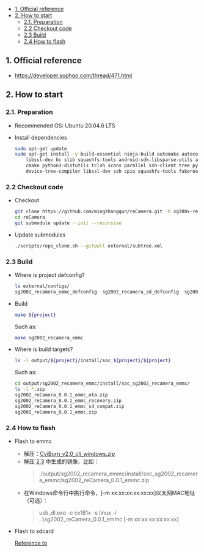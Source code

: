 - [1. Official reference](#1-official-reference)
- [2. How to start](#2-how-to-start)
  - [2.1. Preparation](#21-preparation)
  - [2.2 Checkout code](#22-checkout-code)
  - [2.3 Build](#23-build)
  - [2.4 How to flash](#24-how-to-flash)

## 1. Official reference

- https://developer.sophgo.com/thread/471.html

## 2. How to start

### 2.1. Preparation

- Recommended OS: Ubuntu 20.04.6 LTS
- Install dependencies

    ```bash
    sudo apt-get update
    sudo apt-get install -y build-essential ninja-build automake autoconf libtool wget curl git gcc \
        libssl-dev bc slib squashfs-tools android-sdk-libsparse-utils android-sdk-ext4-utils jq \
        cmake python3-distutils tclsh scons parallel ssh-client tree python3-dev python3-pip \
        device-tree-compiler libssl-dev ssh cpio squashfs-tools fakeroot libncurses5 flex bison
    ```

### 2.2 Checkout code

- Checkout

    ```bash
    git clone https://github.com/mingzhangqun/reCamera.git -b sg200x-reCamera
    cd reCamera
    git submodule update --init --recursive
    ```

- Update submodules

    ```bash
    ./scripts/repo_clone.sh --gitpull external/subtree.xml
    ```

### 2.3 Build

- Where is project defconfig?
  
    ```bash
    ls external/configs/
    sg2002_recamera_emmc_defconfig  sg2002_recamera_sd_defconfig  sg2002_xiao_sd_defconfig
    ```

- Build
  
    ```bash
    make ${project}
    ```
    Such as:
    ```bash
    make sg2002_recamera_emmc
    ```

- Where is build targets?

    ```bash
    ls -l output/${project}/install/soc_${project}/${project}
    ```

    Such as:
    ```bash
    cd output/sg2002_recamera_emmc/install/soc_sg2002_recamera_emmc/
    ls -l *.zip
    sg2002_reCamera_0.0.1_emmc_ota.zip
    sg2002_reCamera_0.0.1_emmc_recovery.zip
    sg2002_reCamera_0.0.1_emmc_sd_compat.zip
    sg2002_reCamera_0.0.1_emmc.zip
    ```

### 2.4 How to flash

- Flash to emmc

    - 解压：[CviBurn_v2.0_cli_windows.zip](./external/tools/CviBurn_v2.0_cli_windows.zip)
    - 解压 [2.3](#23-build) 中生成的镜像，比如：
        > ./output/sg2002_recamera_emmc/install/soc_sg2002_recamera_emmc/sg2002_reCamera_0.0.1_emmc.zip
    - 在Windows命令行中执行命令，[-m xx:xx:xx:xx:xx:xx]以太网MAC地址（可选）：
        > usb_dl.exe -c cv181x -s linux -i ..\sg2002_reCamera_0.0.1_emmc [-m xx:xx:xx:xx:xx:xx]

- Flash to sdcard

    [Reference to](./build/README.md)